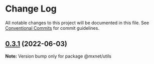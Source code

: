 # Change Log

All notable changes to this project will be documented in this file.
See [Conventional Commits](https://conventionalcommits.org) for commit guidelines.

## [0.3.1](https://gitee.com/cq_maixun_network/repo/compare/@mxnet/utils@0.3.0...@mxnet/utils@0.3.1) (2022-06-03)

**Note:** Version bump only for package @mxnet/utils
